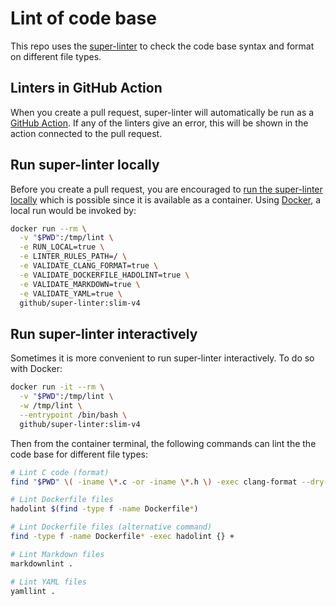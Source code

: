# Lint of code base

This repo uses the
[super-linter](https://github.com/github/super-linter)
to check the code base syntax and format on different file types.

## Linters in GitHub Action

When you create a pull request, super-linter will automatically be run as a
[GitHub Action](https://github.com/features/actions). If any of the linters
give an error, this will be shown in the action connected to the pull request.

## Run super-linter locally

Before you create a pull request, you are encouraged to
[run the super-linter locally](https://github.com/github/super-linter/blob/main/docs/run-linter-locally.md)
which is possible since it is available as a container. Using
[Docker](https://www.docker.com/), a local run would be invoked by:

```sh
docker run --rm \
  -v "$PWD":/tmp/lint \
  -e RUN_LOCAL=true \
  -e LINTER_RULES_PATH=/ \
  -e VALIDATE_CLANG_FORMAT=true \
  -e VALIDATE_DOCKERFILE_HADOLINT=true \
  -e VALIDATE_MARKDOWN=true \
  -e VALIDATE_YAML=true \
  github/super-linter:slim-v4
```

## Run super-linter interactively

Sometimes it is more convenient to run super-linter interactively. To do so
with Docker:

```sh
docker run -it --rm \
  -v "$PWD":/tmp/lint \
  -w /tmp/lint \
  --entrypoint /bin/bash \
  github/super-linter:slim-v4
```

Then from the container terminal, the following commands can lint the the code
base for different file types:

```sh
# Lint C code (format)
find "$PWD" \( -iname \*.c -or -iname \*.h \) -exec clang-format --dry-run --Werror --verbose {} +

# Lint Dockerfile files
hadolint $(find -type f -name Dockerfile*)

# Lint Dockerfile files (alternative command)
find -type f -name Dockerfile* -exec hadolint {} +

# Lint Markdown files
markdownlint .

# Lint YAML files
yamllint .
```
